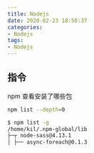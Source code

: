 ```yaml
---
title: Nodejs
date: 2020-02-23 18:58:37
categories:
- Nodejs
tags:
- Nodejs
---
```


## 指令
npm 查看安装了哪些包
``` BASH
npm list --depth=0
```

``` BASH
$ npm list -g
/home/kil/.npm-global/lib
├─┬ node-sass@4.13.1
│ ├── async-foreach@0.1.3
```
